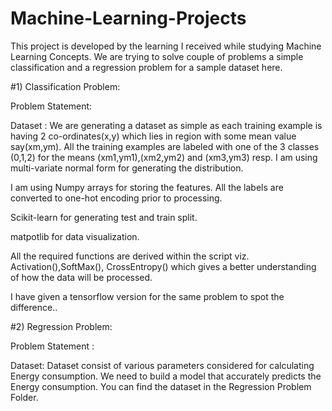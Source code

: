 # Machine-Learning-Projects
This project is developed by the learning I received while studying Machine Learning Concepts. We are trying to solve couple of problems a simple classification and a regression problem for a sample dataset here.

#1) Classification Problem:

Problem Statement:

Dataset : 
We are generating a dataset as simple as each training example is having 2 co-ordinates(x,y) which lies in region with some mean value say(xm,ym). All the training examples are labeled with one of the 3 classes (0,1,2) for the means (xm1,ym1),(xm2,ym2) and (xm3,ym3) resp. I am using multi-variate normal form for generating the distribution.

I am using Numpy arrays for storing the features. All the labels are converted to one-hot encoding prior to processing.

Scikit-learn for generating test and train split.

matpotlib for data visualization.

All the required functions are derived within the script viz. Activation(),SoftMax(), CrossEntropy() which gives a better understanding of how the data will be processed.

I have given a tensorflow version for the same problem to spot the difference..

#2) Regression Problem:

Problem Statement :

Dataset:
Dataset consist of various parameters considered for calculating Energy consumption. We need to build a model that accurately predicts the Energy consumption. You can find the dataset in the Regression Problem Folder. 

